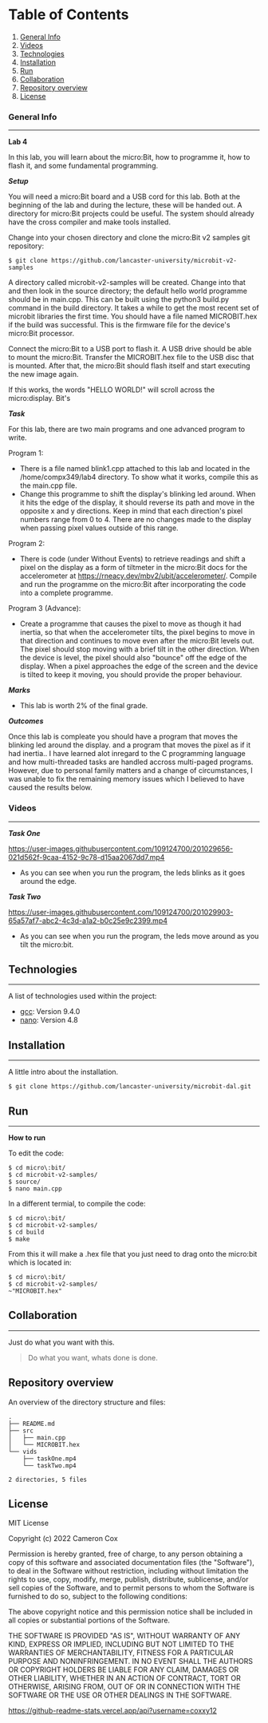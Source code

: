 # Table of Contents
1. [General Info](#general-info)
2. [Videos](#videos)
3. [Technologies](#technologies)
4. [Installation](#installation)
5. [Run](#run)
6. [Collaboration](#collaboration)
7. [Repository overview](#repository-overview)
8. [License](#license)
### General Info
***
**Lab 4**

In this lab, you will learn about the micro:Bit, how to programme it, how to flash it, and some fundamental programming.

***Setup***

You will need a micro:Bit board and a USB cord for this lab.
Both at the beginning of the lab and during the lecture, these will be handed out.
A directory for micro:Bit projects could be useful.
The system should already have the cross compiler and make tools installed. 

Change into your chosen directory and clone the micro:Bit v2 samples git repository:
```
$ git clone https://github.com/lancaster-university/microbit-v2-samples 
```

A directory called microbit-v2-samples will be created.
Change into that and then look in the source directory; the default hello world programme should be in main.cpp.
This can be built using the python3 build.py command in the build directory.
It takes a while to get the most recent set of microbit libraries the first time.
You should have a file named MICROBIT.hex if the build was successful.
This is the firmware file for the device's micro:Bit processor. 

Connect the micro:Bit to a USB port to flash it.
A USB drive should be able to mount the micro:Bit.
Transfer the MICROBIT.hex file to the USB disc that is mounted.
After that, the micro:Bit should flash itself and start executing the new image again.


If this works, the words "HELLO WORLD!" will scroll across the micro:display. Bit's 

***Task***

For this lab, there are two main programs and one advanced program to write.

Program 1:
* There is a file named blink1.cpp attached to this lab and located in the /home/compx349/lab4 directory.
To show what it works, compile this as the main.cpp file.
* Change this programme to shift the display's blinking led around.
When it hits the edge of the display, it should reverse its path and move in the opposite x and y directions.
Keep in mind that each direction's pixel numbers range from 0 to 4.
There are no changes made to the display when passing pixel values outside of this range. 

Program 2:
* There is code (under Without Events) to retrieve readings and shift a pixel on the display as a form of tiltmeter in the micro:Bit docs for the accelerometer at https://rneacy.dev/mbv2/ubit/accelerometer/.
Compile and run the programme on the micro:Bit after incorporating the code into a complete programme. 

Program 3 (Advance):
* Create a programme that causes the pixel to move as though it had inertia, so that when the accelerometer tilts, the pixel begins to move in that direction and continues to move even after the micro:Bit levels out.
The pixel should stop moving with a brief tilt in the other direction.
When the device is level, the pixel should also "bounce" off the edge of the display.
When a pixel approaches the edge of the screen and the device is tilted to keep it moving, you should provide the proper behaviour. 

***Marks***

* This lab is worth 2% of the final grade.

***Outcomes***

Once this lab is compleate you should have a program that moves the blinking led around the display.
and a program that moves the pixel as if it had inertia.. I have learned alot inregard to the 
C programming language and how multi-threaded tasks are handled accross multi-paged programs. However, due to personal family matters and a change of circumstances, I was unable to 
fix the remaining memory issues which I believed to have caused the results below.

### Videos
***
***Task One***


https://user-images.githubusercontent.com/109124700/201029656-021d562f-9caa-4152-9c78-d15aa2067dd7.mp4


* As you can see when you run the program, the leds blinks as it goes around the edge.

***Task Two***


https://user-images.githubusercontent.com/109124700/201029903-65a57af7-abc2-4c3d-a1a2-b0c25e9c2399.mp4


* As you can see when you run the program, the leds move around as you tilt the micro:bit.

## Technologies
***
A list of technologies used within the project:
* [gcc](https://gcc.gnu.org/): Version 9.4.0
* [nano](https://nano-editor.org/): Version 4.8

## Installation
***
A little intro about the installation. 
```
$ git clone https://github.com/lancaster-university/microbit-dal.git
```
## Run
***
**How to run**

To edit the code:
```
$ cd micro\:bit/
$ cd microbit-v2-samples/
$ source/
$ nano main.cpp
```
In a different termial, to compile the code:
```
$ cd micro\:bit/
$ cd microbit-v2-samples/
$ cd build
$ make
```
From this it will make a .hex file that you just need to drag onto the micro:bit which is located in:
```
$ cd micro\:bit/
$ cd microbit-v2-samples/
~"MICROBIT.hex"
```

## Collaboration
***
Just do what you want with this.
> Do what you want, whats done is done. 
## Repository overview
An overview of the directory structure and files:
```
.
├── README.md
├── src
│   ├── main.cpp
│   └── MICROBIT.hex
└── vids
    ├── taskOne.mp4
    └── taskTwo.mp4

2 directories, 5 files

```
## License
MIT License

Copyright (c) 2022 Cameron Cox

Permission is hereby granted, free of charge, to any person obtaining a copy
of this software and associated documentation files (the "Software"), to deal
in the Software without restriction, including without limitation the rights
to use, copy, modify, merge, publish, distribute, sublicense, and/or sell
copies of the Software, and to permit persons to whom the Software is
furnished to do so, subject to the following conditions:

The above copyright notice and this permission notice shall be included in all
copies or substantial portions of the Software.

THE SOFTWARE IS PROVIDED "AS IS", WITHOUT WARRANTY OF ANY KIND, EXPRESS OR
IMPLIED, INCLUDING BUT NOT LIMITED TO THE WARRANTIES OF MERCHANTABILITY,
FITNESS FOR A PARTICULAR PURPOSE AND NONINFRINGEMENT. IN NO EVENT SHALL THE
AUTHORS OR COPYRIGHT HOLDERS BE LIABLE FOR ANY CLAIM, DAMAGES OR OTHER
LIABILITY, WHETHER IN AN ACTION OF CONTRACT, TORT OR OTHERWISE, ARISING FROM,
OUT OF OR IN CONNECTION WITH THE SOFTWARE OR THE USE OR OTHER DEALINGS IN THE
SOFTWARE.

https://github-readme-stats.vercel.app/api?username=coxxy12
